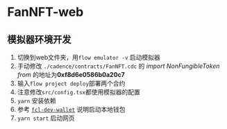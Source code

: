 # FanNFT-web

## 模拟器环境开发

1. 切换到web文件夹，用`flow emulator -v` 启动模拟器
2. 手动修改 `./cadence/contracts/FanNFT.cdc` 的 *import NonFungibleToken from* 的地址为**0xf8d6e0586b0a20c7** 
3. 输入`flow project deploy`部署两个合约
4. 注意修改`src/config.tsx`都使用模拟器的配置
5. `yarn` 安装依赖
6. 参考 [`fcl-dev-wallet`](https://github.com/onflow/fcl-dev-wallet) 说明启动本地钱包
7. `yarn start` 启动网页
